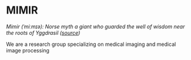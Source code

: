 # MIMIR

_Mimir (ˈmiːmɪə): Norse myth a giant who guarded the well of wisdom near the roots of Yggdrasil ([source](https://www.dictionary.com/browse/mimir))_

We are a research group specializing on medical imaging and medical image processing
